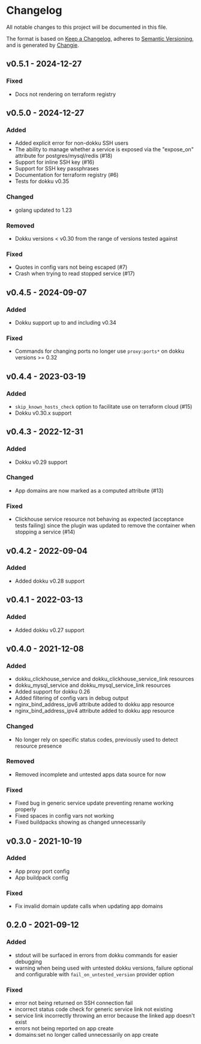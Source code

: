 # Changelog
All notable changes to this project will be documented in this file.

The format is based on [Keep a Changelog](https://keepachangelog.com/en/1.0.0/),
adheres to [Semantic Versioning](https://semver.org/spec/v2.0.0.html),
and is generated by [Changie](https://github.com/miniscruff/changie).

## v0.5.1 - 2024-12-27
### Fixed
* Docs not rendering on terraform registry

## v0.5.0 - 2024-12-27
### Added
* Added explicit error for non-dokku SSH users
* The ability to manage whether a service is exposed via the "expose_on" attribute for postgres/mysql/redis (#18)
* Support for inline SSH key (#16)
* Support for SSH key passphrases
* Documentation for terraform registry (#6)
* Tests for dokku v0.35
### Changed
* golang updated to 1.23
### Removed
* Dokku versions < v0.30 from the range of versions tested against
### Fixed
* Quotes in config vars not being escaped (#7)
* Crash when trying to read stopped service (#17)

## v0.4.5 - 2024-09-07
### Added
* Dokku support up to and including v0.34
### Fixed
* Commands for changing ports no longer use `proxy:ports*` on dokku versions >= 0.32

## v0.4.4 - 2023-03-19
### Added
* `skip_known_hosts_check` option to facilitate use on terraform cloud (#15)
* Dokku v0.30.x support

## v0.4.3 - 2022-12-31
### Added
* Dokku v0.29 support
### Changed
* App domains are now marked as a computed attribute (#13)
### Fixed
* Clickhouse service resource not behaving as expected (acceptance tests failing) since the plugin was updated to remove the container when stopping a service (#14)

## v0.4.2 - 2022-09-04
### Added
* Added dokku v0.28 support

## v0.4.1 - 2022-03-13
### Added
* Added dokku v0.27 support

## v0.4.0 - 2021-12-08
### Added
* dokku_clickhouse_service and dokku_clickhouse_service_link resources
* dokku_mysql_service and dokku_mysql_service_link resources
* Added support for dokku 0.26
* Added filtering of config vars in debug output
* nginx_bind_address_ipv6 attribute added to dokku app resource
* nginx_bind_address_ipv4 attribute added to dokku app resource
### Changed
* No longer rely on specific status codes, previously used to detect resource presence
### Removed
* Removed incomplete and untested apps data source for now
### Fixed
* Fixed bug in generic service update preventing rename working properly
* Fixed spaces in config vars not working
* Fixed buildpacks showing as changed unnecessarily

## v0.3.0 - 2021-10-19
### Added
* App proxy port config
* App buildpack config
### Fixed
* Fix invalid domain update calls when updating app domains

## 0.2.0 - 2021-09-12
### Added
* stdout will be surfaced in errors from dokku commands for easier debugging
* warning when being used with untested dokku versions, failure optional and configurable with `fail_on_untested_version` provider option
### Fixed
* error not being returned on SSH connection fail
* incorrect status code check for generic service link not existing
* service link incorrectly throwing an error because the linked app doesn't exist
* errors not being reported on app create
* domains:set no longer called unnecessarily on app create